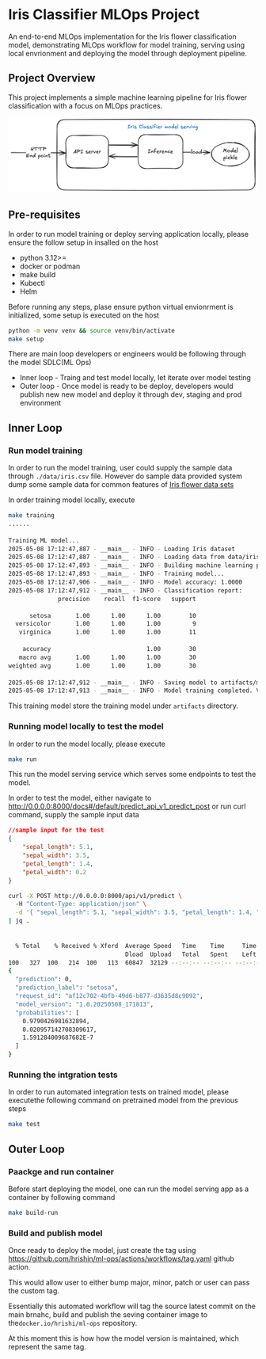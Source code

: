 # Iris Classifier MLOps Project

An end-to-end MLOps implementation for the Iris flower classification model, 
demonstrating MLOps workflow for model training, serving using local envrionment 
and deploying the model through deployment pipeline.

## Project Overview

This project implements a simple machine learning pipeline for Iris flower classification 
with a focus on MLOps practices.

![Alt text](docs/images/1-model-serving.png)


## Pre-requisites

In order to run model training or deploy serving application locally,
please ensure the follow setup in insalled on the host

- python 3.12>=
- docker or podman
- make build 
- Kubectl
 - Helm

Before running any steps, plase ensure python virtual envionrment is initialized,
some setup is executed on the host

```bash
python -m venv venv && source venv/bin/activate
make setup
```


There are main loop developers or engineers would be following through the 
model SDLC(ML Ops)

 - Inner loop - Traing and test model locally, let iterate over model testing
 - Outer loop - Once model is ready to be deploy, developers would publish new 
 new model and deploy it through dev, staging and prod environment 

## Inner Loop

### Run model training

In order to run the model training, user could supply the sample
data through `./data/iris.csv` file. However do sample data 
provided system dump some sample data for common features 
of [Iris flower data sets](https://en.wikipedia.org/wiki/Iris_flower_data_set)

In order training model locally, execute

```bash
make training
......

Training ML model...
2025-05-08 17:12:47,887 - __main__ - INFO - Loading Iris dataset
2025-05-08 17:12:47,887 - __main__ - INFO - Loading data from data/iris.csv
2025-05-08 17:12:47,893 - __main__ - INFO - Building machine learning pipeline
2025-05-08 17:12:47,893 - __main__ - INFO - Training model...
2025-05-08 17:12:47,906 - __main__ - INFO - Model accuracy: 1.0000
2025-05-08 17:12:47,912 - __main__ - INFO - Classification report:
              precision    recall  f1-score   support

      setosa       1.00      1.00      1.00        10
  versicolor       1.00      1.00      1.00         9
   virginica       1.00      1.00      1.00        11

    accuracy                           1.00        30
   macro avg       1.00      1.00      1.00        30
weighted avg       1.00      1.00      1.00        30

2025-05-08 17:12:47,912 - __main__ - INFO - Saving model to artifacts/model_pipeline_1.0.20250508_171247.joblib
2025-05-08 17:12:47,913 - __main__ - INFO - Model training completed. Version: 1.0.20250508_171247
```
This training model store the training model under `artifacts` directory.

### Running model locally to test the model

In order to run the model locally, please execute

```bash
make run
```
This run the model serving service which serves some endpoints to 
test the model.

In order to test the model, either navigate to 
http://0.0.0.0:8000/docs#/default/predict_api_v1_predict_post
or run curl command, supply the sample input data

```json
//sample input for the test
{
    "sepal_length": 5.1,
    "sepal_width": 3.5,
    "petal_length": 1.4,
    "petal_width": 0.2   
}
```

```bash 
curl -X POST http://0.0.0.0:8000/api/v1/predict \                                    
  -H "Content-Type: application/json" \
  -d '{ "sepal_length": 5.1, "sepal_width": 3.5, "petal_length": 1.4, "petal_width": 0.2 }' \
| jq .
  
  
  % Total    % Received % Xferd  Average Speed   Time    Time     Time  Current
                                 Dload  Upload   Total   Spent    Left  Speed
100   327  100   214  100   113  60847  32129 --:--:-- --:--:-- --:--:--  106k
{
  "prediction": 0,
  "prediction_label": "setosa",
  "request_id": "af12c702-4bfb-49d6-b877-d3635d8c9092",
  "model_version": "1.0.20250508_171813",
  "probabilities": [
    0.9790426981632894,
    0.020957142708309617,
    1.591284009687682E-7
  ]
}
```

### Running the intgration tests

In order to run automated integration tests on trained model, 
please executethe following command on pretrained 
model from the previous steps

```bash
make test
```

## Outer Loop

### Paackge and run container

Before start deploying the model, one can run the model serving
app as a container by following command

```bash
make build-run
```

### Build and publish model

Once ready to deploy the model, just create the tag using 
https://github.com/hrishin/ml-ops/actions/workflows/tag.yaml
github action.

This would allow user to either bump major, minor, patch or
user can pass the custom tag.

Essentially this automated workflow will tag the source 
latest commit on the main brnahc, build and publish the 
seving container image to the`docker.io/hrishi/ml-ops` 
repository.

At this moment this is how how the model version is maintained,
which represent the same tag.